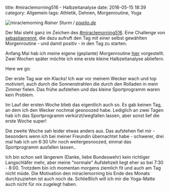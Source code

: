 title: #miraclemorning516 - Halbzeitanalyse
date: 2016-05-15 18:39
category: Allgemein
tags: Athletik, Dehnen, Morgenroutine, Yoga

![miraclemorning]({attach}miraclemorning_20160501.jpg)
*Rainer Sturm / [pixelio.de](http://www.pixelio.de)*

Der Mai steht ganz im Zeichen des [#miraclemorning516](http://www.sebastianrennt.de/2016/04/26/meine-morgenroutine/). Eine Challenge von [sebastianrennt](http://www.sebastianrennt.de/), die dazu aufruft den Tag mit einer selbst gewählten Morgenroutine - und damit positiv - in den Tag zu starten.

Anfang Mai hab ich meine eigene (geplante) Morgenroutine [hier](http://www.velovivre.de/2016/05/miraclemorning516-meine-morgenroutine/) vorgestellt. Zwei Wochen später möchte ich eine erste kleine Halbzeitanalyse abliefern.

Here we go:

Der erste Tag war ein Klacks! Ich war vor meinem Wecker wach und top motiviert, auch durch die Sonnenstrahlen die durch den Rolladen in mein Zimmer fielen. Das frühe aufstehen und das kleine Sportprogramm waren kein Problem.

Im Lauf der ersten Woche blieb das eigentlich auch so. Es gab keinen Tag, an dem ich den Wecker nochmal gesnoozed habe. Lediglich an zwei Tagen hab ich das Sportprogramm verkürzt/wegfallen lassen, aber sonst lief die erste Woche super!

Die zweite Woche sah leider etwas anders aus. Das aufstehen fiel mir - besonders wenn ich bei meiner Freundin übernachtet habe - schwerer, drei mal hab ich um 6:30 Uhr noch weitergesnoozed, einmal das Sportprogramm ausfallen lassen..

Ich bin schon seit längerem (Danke, liebe Bundeswehr) kein richtiger Langschläfer mehr, aber meine "normale" Aufstehzeit liegt eher so bei 7:30 - 8:00. Trotzdem bin ich momentan morgens ziemlich fit und auch am Tag nicht müde. Die Motivation den miraclemorning bis Ende des Monats durchzuziehen ist auch noch da. Schließlich will ich mir die Yoga-Matte auch nicht für nix zugelegt haben.